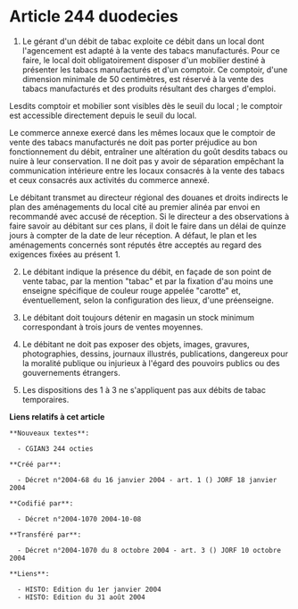 # Article 244 duodecies

1. Le gérant d'un débit de tabac exploite ce débit dans un local dont l'agencement est adapté à la vente des tabacs
manufacturés. Pour ce faire, le local doit obligatoirement disposer d'un mobilier destiné à présenter les tabacs manufacturés
et d'un comptoir. Ce comptoir, d'une dimension minimale de 50 centimètres, est réservé à la vente des tabacs manufacturés et
des produits résultant des charges d'emploi.

Lesdits comptoir et mobilier sont visibles dès le seuil du local ; le comptoir est accessible directement depuis le seuil du
local.

Le commerce annexe exercé dans les mêmes locaux que le comptoir de vente des tabacs manufacturés ne doit pas porter préjudice
au bon fonctionnement du débit, entraîner une altération du goût desdits tabacs ou nuire à leur conservation. Il ne doit pas
y avoir de séparation empêchant la communication intérieure entre les locaux consacrés à la vente des tabacs et ceux
consacrés aux activités du commerce annexé.

Le débitant transmet au directeur régional des douanes et droits indirects le plan des aménagements du local cité au premier
alinéa par envoi en recommandé avec accusé de réception. Si le directeur a des observations à faire savoir au débitant sur
ces plans, il doit le faire dans un délai de quinze jours à compter de la date de leur réception. A défaut, le plan et les
aménagements concernés sont réputés être acceptés au regard des exigences fixées au présent 1.

2. Le débitant indique la présence du débit, en façade de son point de vente tabac, par la mention "tabac" et par la fixation
d'au moins une enseigne spécifique de couleur rouge appelée "carotte" et, éventuellement, selon la configuration des lieux,
d'une préenseigne.

3. Le débitant doit toujours détenir en magasin un stock minimum correspondant à trois jours de ventes moyennes.

4. Le débitant ne doit pas exposer des objets, images, gravures, photographies, dessins, journaux illustrés, publications,
dangereux pour la moralité publique ou injurieux à l'égard des pouvoirs publics ou des gouvernements étrangers.

5. Les dispositions des 1 à 3 ne s'appliquent pas aux débits de tabac temporaires.

**Liens relatifs à cet article**

	**Nouveaux textes**:

	  - CGIAN3 244 octies

	**Créé par**:

	  - Décret n°2004-68 du 16 janvier 2004 - art. 1 () JORF 18 janvier 2004

	**Codifié par**:

	  - Décret n°2004-1070 2004-10-08

	**Transféré par**:

	  - Décret n°2004-1070 du 8 octobre 2004 - art. 3 () JORF 10 octobre 2004

	**Liens**:

	  - HISTO: Edition du 1er janvier 2004
	  - HISTO: Edition du 31 août 2004
